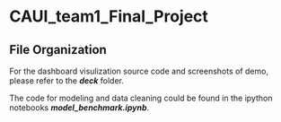 # CAUI_team1_Final_Project

## File Organization

For the dashboard visulization source code and screenshots of demo, please refer to the _**deck**_ folder. 

The code for modeling and data cleaning could be found in the ipython notebooks _**model_benchmark.ipynb**_.



